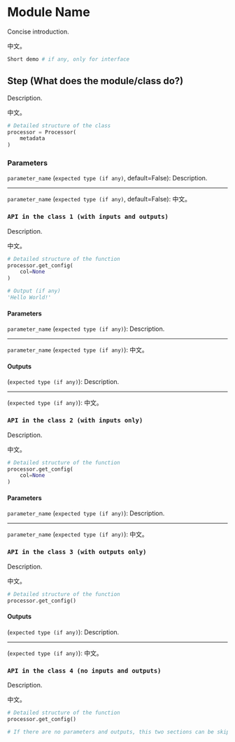 # Module Name

Concise introduction.

中文。

```python
Short demo # if any, only for interface
```



## Step (What does the module/class do?)

Description.

中文。

```python
# Detailed structure of the class
processor = Processor(
    metadata
)
```

### Parameters

`parameter_name` (`expected type (if any)`, default=False): Description.

---
`parameter_name` (`expected type (if any)`, default=False): 中文。

### `API in the class 1 (with inputs and outputs)`

Description.

中文。

```python
# Detailed structure of the function
processor.get_config(
    col=None
)
```

```python
# Output (if any)
'Hello World!'
```

#### Parameters
`parameter_name` (`expected type (if any)`): Description.

---
`parameter_name` (`expected type (if any)`): 中文。

#### Outputs
(`expected type (if any)`): Description.

---
(`expected type (if any)`): 中文。

### `API in the class 2 (with inputs only)`

Description.

中文。

```python
# Detailed structure of the function
processor.get_config(
    col=None
)
```

#### Parameters
`parameter_name` (`expected type (if any)`): Description.

---
`parameter_name` (`expected type (if any)`): 中文。

### `API in the class 3 (with outputs only)`

Description.

中文。

```python
# Detailed structure of the function
processor.get_config()
```

#### Outputs
(`expected type (if any)`): Description.

---
(`expected type (if any)`): 中文。

### `API in the class 4 (no inputs and outputs)`

Description.

中文。

```python
# Detailed structure of the function
processor.get_config()

# If there are no parameters and outputs, this two sections can be skipped.
```